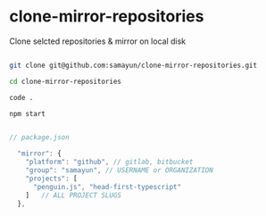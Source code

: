 # clone-mirror-repositories
Clone selcted repositories &amp; mirror on local  disk


```bash

git clone git@github.com:samayun/clone-mirror-repositories.git

cd clone-mirror-repositories

code .

npm start

```



```js

// package.json

  "mirror": {
    "platform": "github", // gitlab, bitbucket
    "group": "samayun", // USERNAME or ORGANIZATION
    "projects": [
      "penguin.js", "head-first-typescript"
    ]   // ALL PROJECT SLUGS
  },


```


